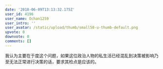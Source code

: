 ```yaml
---
date: '2018-06-09T13:13:32.175Z'
user_id: 4196
user_name: Ochan1259
user_intro: ''
user_avatar: /static/upload/thumb/small50-u-thumb-default.png
upvote: 0
downvote: 0
comments: []
---
```


我认为主要在于度这个问题，如果这位政治人物的私生活已经混乱到决策被影响乃至无法正常进行决策的话，要求其检点是应该的。

